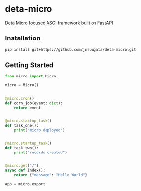 # deta-micro
Deta Micro focused ASGI framework built on FastAPI

## Installation
```bash
pip install git+https://github.com/jnsougata/deta-micro.git
```

## Getting Started

```python
from micro import Micro

micro = Micro()


@micro.cron()
def corn_job(event: dict):
    return event


@micro.startup_task()
def task_one():
    print("micro deployed")


@micro.startup_task()
def task_two():
    print("records created")


@micro.get("/")
async def index():
    return {"message": "Hello World"}

app = micro.export

```